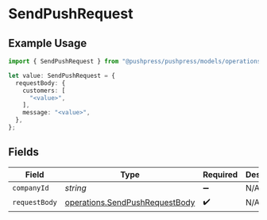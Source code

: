 # SendPushRequest

## Example Usage

```typescript
import { SendPushRequest } from "@pushpress/pushpress/models/operations";

let value: SendPushRequest = {
  requestBody: {
    customers: [
      "<value>",
    ],
    message: "<value>",
  },
};
```

## Fields

| Field                                                                            | Type                                                                             | Required                                                                         | Description                                                                      |
| -------------------------------------------------------------------------------- | -------------------------------------------------------------------------------- | -------------------------------------------------------------------------------- | -------------------------------------------------------------------------------- |
| `companyId`                                                                      | *string*                                                                         | :heavy_minus_sign:                                                               | N/A                                                                              |
| `requestBody`                                                                    | [operations.SendPushRequestBody](../../models/operations/sendpushrequestbody.md) | :heavy_check_mark:                                                               | N/A                                                                              |